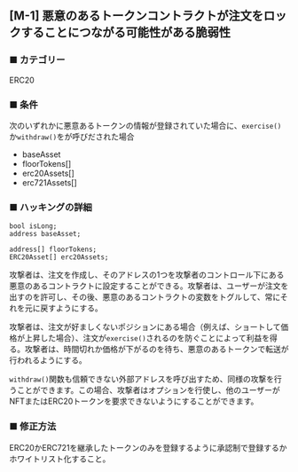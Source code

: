 ## [M-1] 悪意のあるトークンコントラクトが注文をロックすることにつながる可能性がある脆弱性

### ■ カテゴリー

ERC20

### ■ 条件

次のいずれかに悪意あるトークンの情報が登録されていた場合に、`exercise()`か`withdraw()`をが呼びだされた場合

- baseAsset
- floorTokens[]
- erc20Assets[]
- erc721Assets[]

### ■ ハッキングの詳細

```sol
bool isLong;
address baseAsset;
```

```sol
address[] floorTokens;
ERC20Asset[] erc20Assets;
```

攻撃者は、注文を作成し、そのアドレスの1つを攻撃者のコントロール下にある悪意のあるコントラクトに設定することができる。攻撃者は、ユーザーが注文を出すのを許可し、その後、悪意のあるコントラクトの変数をトグルして、常にそれを元に戻すようにする。

攻撃者は、注文が好ましくないポジションにある場合（例えば、ショートして価格が上昇した場合）、注文が`exercise()`されるのを防ぐことによって利益を得る。攻撃者は、時間切れか価格が下がるのを待ち、悪意のあるトークンで転送が行われるようにする。

`withdraw()`関数も信頼できない外部アドレスを呼び出すため、同様の攻撃を行うことができます。この場合、攻撃者はオプションを行使し、他のユーザーがNFTまたはERC20トークンを要求できないようにすることができます。

### ■ 修正方法

ERC20かERC721を継承したトークンのみを登録するように承認制で登録するかホワイトリスト化すること。